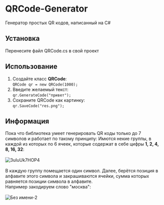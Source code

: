 # QRCode-Generator
Генератор простых QR кодов, написанный на C#
## Установка
Перенесите файл QRCode.cs в свой проект
## Использование
1. Создайте класс **QRCode**:<br/>
```QRCode qr = new QRCode(1000);```<br/>
2. Введите желаемый текст: <br/>
```qr.GenerateCode("привет");```<br/>
3. Сохраните QRCode как картинку:<br/>
```qr.SaveCode("res.png");```

## Информация
Пока что библиотека умеет генерировать QR коды только до 7 символов и работает по такому принципу:
Имются некие группы, в каждой из которых по 6 ячеек, которые содержат в себе цифры **1, 2, 4, 8, 16, 32**:<br/><br/>
![3uIuUk7HOP4](https://user-images.githubusercontent.com/74132592/146432610-220e748a-b9c4-4389-9598-93667868f6d6.jpg)
<br/><br/>
В каждую группу помещается один символ. Далее, берётся позиция в алфавите этого символа и закрашиваются ячейки, сумма которых равняется позиции символа в алфавите.<br/>
Например закодируем слово "москва":
<br/><br/>
![Без имени-2](https://user-images.githubusercontent.com/74132592/146435056-f0bcf772-38a9-43dd-9fc0-a63884959dad.png)
